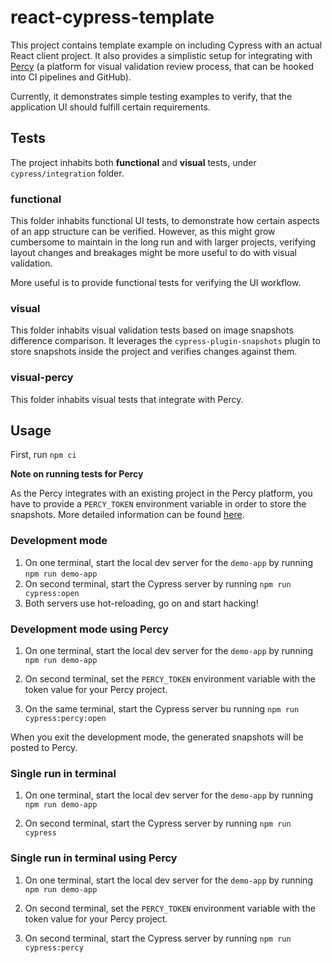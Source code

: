 # react-cypress-template

This project contains template example on including Cypress with an actual React client project.
It also provides a simplistic setup for integrating with [Percy](https://percy.io/) (a platform for visual validation review process, that can be hooked into CI pipelines and GitHub).

Currently, it demonstrates simple testing examples to verify, that the application UI should fulfill certain requirements.

## Tests

The project inhabits both **functional** and **visual** tests, under `cypress/integration` folder.

### functional

This folder inhabits functional UI tests, to demonstrate how certain aspects of an app structure can be verified. However, as this might grow cumbersome to maintain in the long run and with larger projects, verifying layout changes and breakages might be more useful to do with visual validation.

More useful is to provide functional tests for verifying the UI workflow.

### visual

This folder inhabits visual validation tests based on image snapshots difference comparison. It leverages the `cypress-plugin-snapshots` plugin to store snapshots inside the project and verifies changes against them.

### visual-percy

This folder inhabits visual tests that integrate with Percy.

## Usage

First, run `npm ci`

**Note on running tests for Percy**

As the Percy integrates with an existing project in the Percy platform, you have to provide a `PERCY_TOKEN` environment variable in order to store the snapshots. More detailed information can be found [here](https://docs.percy.io/docs/environment-variables#required).

### Development mode

1. On one terminal, start the local dev server for the `demo-app` by running `npm run demo-app`
2. On second terminal, start the Cypress server by running `npm run cypress:open`
3. Both servers use hot-reloading, go on and start hacking!

### Development mode using Percy

1. On one terminal, start the local dev server for the `demo-app` by running `npm run demo-app`

2. On second terminal, set the `PERCY_TOKEN` environment variable with the token value for your Percy project.

3. On the same terminal, start the Cypress server bu running `npm run cypress:percy:open`

When you exit the development mode, the generated snapshots will be posted to Percy.

### Single run in terminal

1. On one terminal, start the local dev server for the `demo-app` by running `npm run demo-app`

2. On second terminal, start the Cypress server by running `npm run cypress`

### Single run in terminal using Percy

1. On one terminal, start the local dev server for the `demo-app` by running `npm run demo-app`

2. On second terminal, set the `PERCY_TOKEN` environment variable with the token value for your Percy project.

3. On second terminal, start the Cypress server by running `npm run cypress:percy`
